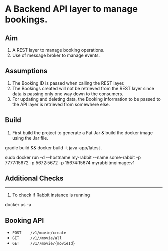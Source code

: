 
# A Backend API layer to manage bookings.

## Aim
1. A REST layer to manage booking operations.
2. Use of message broker to manage events.

## Assumptions
1. The Booking ID is passed when calling the REST layer.
2. The Bookings created will not be retrieved from the REST layer since data is passing only one way down to the consumers.
4. For updating and deleting data, the Booking information to be passed to the API layer is retrieved from somewhere else.

## Build

1. First build the project to generate a Fat Jar & build the docker image using the Jar file.

gradle build && docker build -t java-app/latest .


sudo docker run -d --hostname my-rabbit --name some-rabbit -p 7777:15672 -p 5672:5672 -p 15674:15674 myrabbitmqimage:v1

## Additional Checks
-----------------
1. To check if Rabbit instance is running

docker ps -a

## Booking API

 - `POST    /v1/movie/create`
 - `GET     /v1//movie/all`
 - `GET     /v1//movie/{movieId}`
